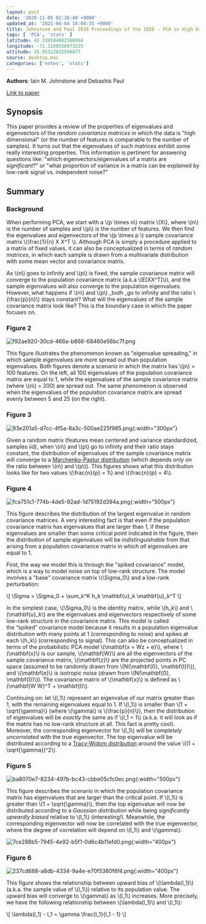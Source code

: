 ```yaml
---
layout: post
date: '2020-11-05 02:36:40 +0000'
updated_at: '2021-04-04 16:04:35 +0000'
title: Johnstone and Paul 2018 Proceedings of the IEEE - PCA in High Dimensions - An orientation
tags: [ 'PCA', 'stats' ]
latitude: 42.330104002368884
longitude: -71.1166558973225
altitude: 15.05522632598877
source: desktop.mac
categories: ['notes', 'stats']
---
```


**Authors**: Iain M. Johnstone and Debashis Paul

[Link to paper](https://ieeexplore.ieee.org/document/8412585)

## Synopsis

This paper provides a review of the properties of eigenvalues and eigenvectors of the _random covariance matrices_ in which the data is "high dimensional" (or the number of features is comparable to the number of samples). It turns out that the eigenvalues of such matrices exhibit some really interesting properties. This information is pertinent for answering questions like: "which eigenvectors/eigenvalues of a matrix are _significant_?" or "what proportion of variance in a matrix can be explained by low-rank signal vs. independent noise?"

## Summary

### Background

When performing PCA, we start with a \\(p \times n\\) matrix \\(X\\), where \\(n\\) is the number of samples and \\(p\\) is the number of features. We then find the eigenvalues and eigenvectors of the \\(p \times p \\) sample covariance matrix \\(\frac{1}{n} X X^T \\). Although PCA is simply a procedure applied to a matrix of fixed values, it can also be conceptualized in terms of _random matrices_, in which each sample is drawn from a multivariate distribution with some mean vector and covariance matrix.

As \\(n\\) goes to infinity and \\(p\\) is fixed, the sample covariance matrix will converge to the population covariance matrix (a.k.a \\(E[XX^T]\\)), and the sample eigenvalues will also converge to the population eigenvalues. However, what happens if \\(n\\) and \\(p\\) _both _go to infinity and the ratio \\(\frac{p}{n}\\) stays constant? What will the eigenvalues of the sample covariance matrix look like? This is the boundary case in which the paper focuses on.

### Figure 2

![f92ae920-30cd-466a-b866-68460e56bc7f.png](/assets/Johnstone-and-Paul-2018-Proceedings-of-the-IEEE-PCA-in-High-Dimensions-An-orientation-f92ae920-30cd-466a-b866-68460e56bc7f.png)

This figure illustrates the phenomenon known as "eigenvalue spreading," in which sample eigenvalues are more spread out than population eigenvalues. Both figures denote a scenario in which the matrix has \\(p\\) = 100 features. On the left, all 100 eigenvalues of the population covariance matrix are equal to 1, while the eigenvalues of the sample covariance matrix (where \\(n\\) = 200) are spread out. The same phenomenon is observed when the eigenvalues of the population covariance matrix are spread evenly between 5 and 25 (on the right).

### Figure 3

![93e201a5-d7cc-4f5a-8a3c-500ae225f985.png](/assets/Johnstone-and-Paul-2018-Proceedings-of-the-IEEE-PCA-in-High-Dimensions-An-orientation-93e201a5-d7cc-4f5a-8a3c-500ae225f985.png){:width="300px"}

Given a random matrix (features mean centered and variance standardized, samples iid), when \\(n\\) and \\(p\\) go to infinity and their ratio stays constant, the distribution of eigenvalues of the sample covariance matrix will converge to a [Marchenko-Pastur distribution](https://en.wikipedia.org/wiki/Marchenko%E2%80%93Pastur_distribution) (which depends _only_ on the ratio between \\(n\\) and \\(p\\)). This figures shows what this distribution looks like for two values \\(\frac{n}{p} = 1\\) and \\(\frac{n}{p} = 4\\).

### Figure 4

![fca751c1-774b-4de5-92ad-1d75192d394a.png](/assets/Johnstone-and-Paul-2018-Proceedings-of-the-IEEE-PCA-in-High-Dimensions-An-orientation-fca751c1-774b-4de5-92ad-1d75192d394a.png){:width="500px"}

This figure describes the distribution of the largest eigenvalue in random covariance matrices. A very interesting fact is that even if the population covariance matrix has eigenvalues that are larger than 1, if these eigenvalues are smaller than some critical point indicated in the figure, then the distribution of sample eigenvalues will be _indistinguishable_ from that arising from a population covariance matrix in which _all_ eigenvalues are equal to 1.

First, the way we model this is through the "spiked covariance" model, which is a way to model noise on top of low-rank structure. The model involves a "base" covariance matrix \\(\Sigma_0\\) and a low-rank perturbation:

\\[ \Sigma = \Sigma_0 + \sum_k^K h_k \mathbf{u}_k \mathbf{u}_k^T \\]

In the simplest case, \\(\Sigma_0\\) is the identity matrix, while \\(h_k\\) and \\(\mathbf{u}_k\\) are the eigenvalues and eigenvectors respectively of some low-rank structure in the covariance matrix. This model is called the “spiked” covariance model because it results in a population eigenvalue distribution with many points at 1 (corresponding to noise) and spikes at each \\(h_k\\) (corresponding to signal). This can also be conceptualized in terms of the probabilistic PCA model \\(\mathbf{x = Wz + e}\\), where \\(\mathbf{x}\\) is our sample, \\(\mathbf{W}\\) are all the eigenvectors of the sample covariance matrix, \\(\mathbf{z}\\) are the projected points in PC space (assumed to be randomly drawn from \\(N(\mathbf{0}, \mathbf{I})\\)), and \\(\mathbf{e}\\) is isotropic noise (drawn from \\(N(\mathbf{0}, \mathbf{I})\\)). The covariance matrix of \\(\mathbf{x}\\) is defined as \\(\mathbf{W W}^T + \mathbf{I}\\).

Continuing on: let \\(l_1\\) represent an eigenvalue of our matrix greater than 1, with the remaining eigenvalues equal to 1. If \\(l_1\\) is smaller than \\(1 + \sqrt{\gamma}\\) (where \\(\gamma\\) is \\(\frac{p}{n}\\)), then the distribution of eigenvalues will be _exactly_ the same as if \\(l_1 = 1\\) (a.k.a. it will look as if the matrix has no low-rank structure at all. This fact is pretty cool). Moreover, the corresponding eigenvector for \\(l_1\\) will be _completely uncorrelated_ with the true eigenvector. The top eigenvalue will be distributed according to a [Tracy-Widom distribution](https://en.wikipedia.org/wiki/Tracy%E2%80%93Widom_distribution) around the value \\((1 + \sqrt{\gamma})^2\\).

### Figure 5

![ba8070e7-8234-497b-bc43-cbbe05cfc0ec.png](/assets/Johnstone-and-Paul-2018-Proceedings-of-the-IEEE-PCA-in-High-Dimensions-An-orientation-ba8070e7-8234-497b-bc43-cbbe05cfc0ec.png){:width="500px"}

This figure describes the scenario in which the population covariance matrix has eigenvalues that are larger than the critical point. If \\(l_1\\) is greater than \\(1 + \sqrt{\gamma}\\), then the top eigenvalue will now be distributed according to a _Gaussian distribution_ while being _significantly upwardly biased_ relative to \\(l_1\\) (interesting!). Meanwhile, the corresponding eigenvector will now be correlated with the true eigenvector, where the degree of correlation will depend on \\(l_1\\) and \\(\gamma\\):

![7ce288b5-7945-4e92-b5f1-0d6c4b11efd0.png](/assets/Johnstone-and-Paul-2018-Proceedings-of-the-IEEE-PCA-in-High-Dimensions-An-orientation-7ce288b5-7945-4e92-b5f1-0d6c4b11efd0.png){:width="400px"}

### Figure 6

![237cd688-a8db-4334-9a4e-e70f5380f6f4.png](/assets/Johnstone-and-Paul-2018-Proceedings-of-the-IEEE-PCA-in-High-Dimensions-An-orientation-237cd688-a8db-4334-9a4e-e70f5380f6f4.png){:width="400px"}

This figure shows the relationship between upward bias of \\(\lambda(l_1)\\) (a.k.a. the sample value of \\(l_1\\)) relative to its population value. The upward bias will converge to \\(\gamma\\) as \\(l_1\\) increases. More precisely, we have the following relationship between \\(\lambda(l_1)\\) and \\(l_1\\):

\\[ \lambda(l_1) - l_1 = \gamma \frac{l_1}{l_1 - 1} \\]
